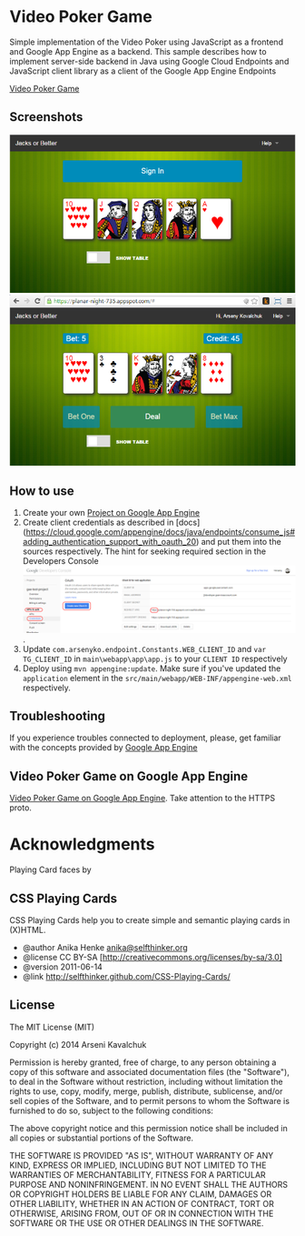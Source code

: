 Video Poker Game 
=============================

Simple implementation of the Video Poker using JavaScript as a frontend and Google App Engine as a backend.
This sample describes how to implement server-side backend in Java using Google Cloud Endpoints and JavaScript client library as a client of the Google App Engine Endpoints

[Video Poker Game](https://planar-night-735.appspot.com/)

Screenshots
-----------

![Alt text](/screen1.png?raw=true "Video Poker implementation in Java")
![Alt text](/screen2.png?raw=true "Video Poker implementation in Java")

How to use
----------

1. Create your own [Project on Google App Engine](https://console.developers.google.com)
2. Create client credentials as described in [docs] (https://cloud.google.com/appengine/docs/java/endpoints/consume_js#adding_authentication_support_with_oauth_20) and put them into the sources respectively.
The hint for seeking required section in the Developers Console 
![Alt text](/screen3.png?raw=true "Video Poker implementation in Java").
3. Update `com.arsenyko.endpoint.Constants.WEB_CLIENT_ID` and `var TG_CLIENT_ID` in `main\webapp\app\app.js` to your `CLIENT ID` respectively
4. Deploy using `mvn appengine:update`. Make sure if you've updated the `application` element in the `src/main/webapp/WEB-INF/appengine-web.xml` respectively.

Troubleshooting
---------------

If you experience troubles connected to deployment, please, get familiar with the concepts provided by [Google App Engine](https://cloud.google.com/appengine/docs/java/)

Video Poker Game on Google App Engine
-------------------------------------

[Video Poker Game on Google App Engine](https://planar-night-735.appspot.com/). Take attention to the HTTPS proto.

Acknowledgments
================

Playing Card faces by 

CSS Playing Cards
-----------------

CSS Playing Cards help you to create simple and semantic playing cards in (X)HTML.

* @author   Anika Henke <anika@selfthinker.org>
* @license  CC BY-SA [http://creativecommons.org/licenses/by-sa/3.0]
* @version  2011-06-14
* @link     http://selfthinker.github.com/CSS-Playing-Cards/
 
License
-------

The MIT License (MIT)

Copyright (c) 2014 Arseni Kavalchuk

Permission is hereby granted, free of charge, to any person obtaining a copy
of this software and associated documentation files (the "Software"), to deal
in the Software without restriction, including without limitation the rights
to use, copy, modify, merge, publish, distribute, sublicense, and/or sell
copies of the Software, and to permit persons to whom the Software is
furnished to do so, subject to the following conditions:

The above copyright notice and this permission notice shall be included in
all copies or substantial portions of the Software.

THE SOFTWARE IS PROVIDED "AS IS", WITHOUT WARRANTY OF ANY KIND, EXPRESS OR
IMPLIED, INCLUDING BUT NOT LIMITED TO THE WARRANTIES OF MERCHANTABILITY,
FITNESS FOR A PARTICULAR PURPOSE AND NONINFRINGEMENT. IN NO EVENT SHALL THE
AUTHORS OR COPYRIGHT HOLDERS BE LIABLE FOR ANY CLAIM, DAMAGES OR OTHER
LIABILITY, WHETHER IN AN ACTION OF CONTRACT, TORT OR OTHERWISE, ARISING FROM,
OUT OF OR IN CONNECTION WITH THE SOFTWARE OR THE USE OR OTHER DEALINGS IN
THE SOFTWARE.